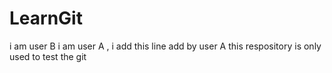# LearnGit
i am user B 
i am user A  ,  i add this line
add by user A
this respository is only used to test the git
